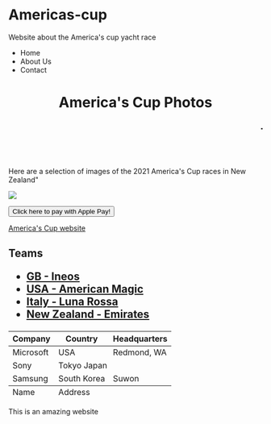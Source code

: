 # Americas-cup
Website about the America's cup yacht race

<nav>
  <ul>
  <li>Home</li>
  <li>About Us</li>
  <li>Contact</li>
  </ul>
</nav>
<header>
  <h1>
  America's Cup Photos
  </h1>
  <h2>
  <marquee behavior="scroll" direction="left">This website is now really exciting with fun new functions that will amaze and excite you like you wouldn't believe!!!!</marquee>

  </h2>
</header>

<main>
  <p>
  Here are a selection of images of the 2021 America's Cup races in New Zealand"
  </p>
  <img src ="https://ichef.bbci.co.uk/onesport/cps/976/cpsprodpb/FA79/production/_116512146_shutterstock_editorial_11592748a.jpg">
  
  <button type="button" onclick="myFunction()">Click here to pay with Apple Pay!</button>

<p id="demo">

</p>

<p>
<a href="https://www.americascup.com">America's Cup website</a>
</p>
 
 <h2>
 Teams
 <ul>
 <li><a href="https://ineosteamuk.americascup.com" target="_blank">GB - Ineos</a></li>
  <li><a href="https://americanmagic.americascup.com" target="_blank">USA - American Magic</a></li>
   <li><a href="https://www.lunarossachallenge.com" target="_blank">Italy - Luna Rossa</a></li>
    <li><a href="https://emirates-team-new-zealand.americascup.com" target="_blank">New Zealand - Emirates</a></li>

 </ul>
 </h2>
 
 <table>
    <thead>
        <tr>
            <th>Company</th>
            <th>Country</th>
            <th>Headquarters</th>
        </tr>
    </thead>
    <tbody>
        <tr>
            <td>Microsoft</td>
            <td>USA</td>
            <td>Redmond, WA</td>
        </tr>
        <tr>
            <td>Sony</td>
            <td colspan="2">Tokyo Japan</td>
        </tr>
        <tr>
            <td>Samsung</td>
            <td>South Korea</td>
            <td>Suwon</td>
        </tr>
    </tbody>
    <tfoot>
        <tr>
            <td>Name</td>
            <td colspan="2">Address</td>
        </tr>
    </tfoot>
</table>
 
</main>

<footer>
  <p>
  This is an amazing website
  </p>
</footer>
